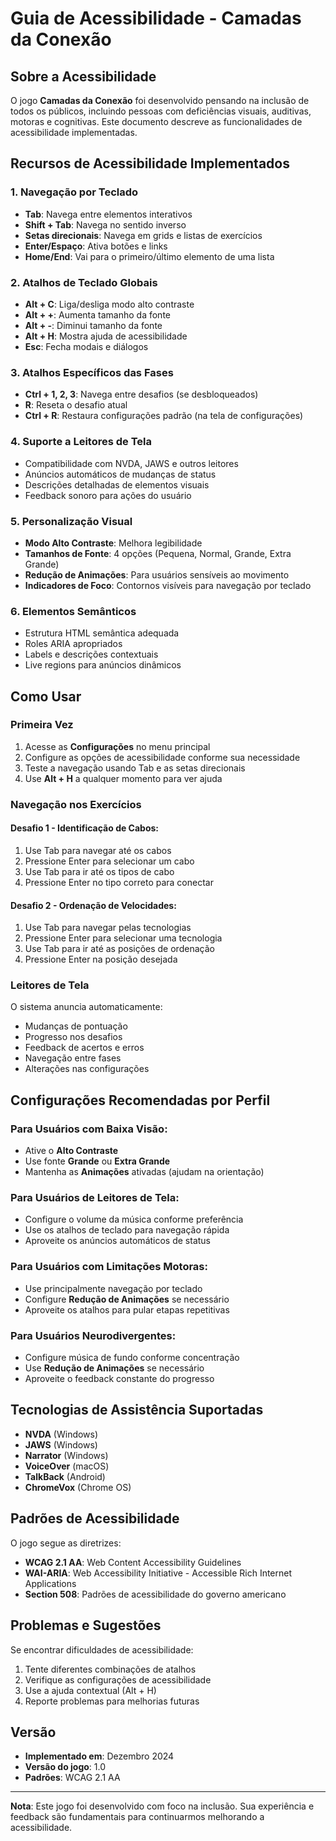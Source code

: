 # Guia de Acessibilidade - Camadas da Conexão

## Sobre a Acessibilidade

O jogo **Camadas da Conexão** foi desenvolvido pensando na inclusão de todos os públicos, incluindo pessoas com deficiências visuais, auditivas, motoras e cognitivas. Este documento descreve as funcionalidades de acessibilidade implementadas.

## Recursos de Acessibilidade Implementados

### 1. Navegação por Teclado
- **Tab**: Navega entre elementos interativos
- **Shift + Tab**: Navega no sentido inverso
- **Setas direcionais**: Navega em grids e listas de exercícios
- **Enter/Espaço**: Ativa botões e links
- **Home/End**: Vai para o primeiro/último elemento de uma lista

### 2. Atalhos de Teclado Globais
- **Alt + C**: Liga/desliga modo alto contraste
- **Alt + +**: Aumenta tamanho da fonte
- **Alt + -**: Diminui tamanho da fonte
- **Alt + H**: Mostra ajuda de acessibilidade
- **Esc**: Fecha modais e diálogos

### 3. Atalhos Específicos das Fases
- **Ctrl + 1, 2, 3**: Navega entre desafios (se desbloqueados)
- **R**: Reseta o desafio atual
- **Ctrl + R**: Restaura configurações padrão (na tela de configurações)

### 4. Suporte a Leitores de Tela
- Compatibilidade com NVDA, JAWS e outros leitores
- Anúncios automáticos de mudanças de status
- Descrições detalhadas de elementos visuais
- Feedback sonoro para ações do usuário

### 5. Personalização Visual
- **Modo Alto Contraste**: Melhora legibilidade
- **Tamanhos de Fonte**: 4 opções (Pequena, Normal, Grande, Extra Grande)
- **Redução de Animações**: Para usuários sensíveis ao movimento
- **Indicadores de Foco**: Contornos visíveis para navegação por teclado

### 6. Elementos Semânticos
- Estrutura HTML semântica adequada
- Roles ARIA apropriados
- Labels e descrições contextuais
- Live regions para anúncios dinâmicos

## Como Usar

### Primeira Vez
1. Acesse as **Configurações** no menu principal
2. Configure as opções de acessibilidade conforme sua necessidade
3. Teste a navegação usando Tab e as setas direcionais
4. Use **Alt + H** a qualquer momento para ver ajuda

### Navegação nos Exercícios
#### Desafio 1 - Identificação de Cabos:
1. Use Tab para navegar até os cabos
2. Pressione Enter para selecionar um cabo
3. Use Tab para ir até os tipos de cabo
4. Pressione Enter no tipo correto para conectar

#### Desafio 2 - Ordenação de Velocidades:
1. Use Tab para navegar pelas tecnologias
2. Pressione Enter para selecionar uma tecnologia
3. Use Tab para ir até as posições de ordenação
4. Pressione Enter na posição desejada

### Leitores de Tela
O sistema anuncia automaticamente:
- Mudanças de pontuação
- Progresso nos desafios
- Feedback de acertos e erros
- Navegação entre fases
- Alterações nas configurações

## Configurações Recomendadas por Perfil

### Para Usuários com Baixa Visão:
- Ative o **Alto Contraste**
- Use fonte **Grande** ou **Extra Grande**
- Mantenha as **Animações** ativadas (ajudam na orientação)

### Para Usuários de Leitores de Tela:
- Configure o volume da música conforme preferência
- Use os atalhos de teclado para navegação rápida
- Aproveite os anúncios automáticos de status

### Para Usuários com Limitações Motoras:
- Use principalmente navegação por teclado
- Configure **Redução de Animações** se necessário
- Aproveite os atalhos para pular etapas repetitivas

### Para Usuários Neurodivergentes:
- Configure música de fundo conforme concentração
- Use **Redução de Animações** se necessário
- Aproveite o feedback constante do progresso

## Tecnologias de Assistência Suportadas

- **NVDA** (Windows)
- **JAWS** (Windows)
- **Narrator** (Windows)
- **VoiceOver** (macOS)
- **TalkBack** (Android)
- **ChromeVox** (Chrome OS)

## Padrões de Acessibilidade

O jogo segue as diretrizes:
- **WCAG 2.1 AA**: Web Content Accessibility Guidelines
- **WAI-ARIA**: Web Accessibility Initiative - Accessible Rich Internet Applications
- **Section 508**: Padrões de acessibilidade do governo americano

## Problemas e Sugestões

Se encontrar dificuldades de acessibilidade:

1. Tente diferentes combinações de atalhos
2. Verifique as configurações de acessibilidade
3. Use a ajuda contextual (Alt + H)
4. Reporte problemas para melhorias futuras

## Versão
- **Implementado em**: Dezembro 2024
- **Versão do jogo**: 1.0
- **Padrões**: WCAG 2.1 AA

---

**Nota**: Este jogo foi desenvolvido com foco na inclusão. Sua experiência e feedback são fundamentais para continuarmos melhorando a acessibilidade.